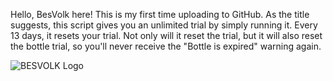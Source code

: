 Hello, BesVolk here! This is my first time uploading to GitHub. As the title suggests, this script gives you an unlimited trial by simply running it. Every 13 days, it resets your trial. Not only will it reset the trial, but it will also reset the bottle trial, so you'll never receive the "Bottle is expired" warning again.

![BESVOLK Logo](https://github.com/user-attachments/assets/1eb2b580-fcf2-4f31-b0b7-8a087f2a962d)
